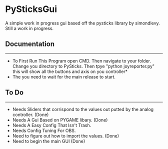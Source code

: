 # PySticksGui


A simple work in progress gui based off the pysticks library by simondlevy. Still a work in progress.


## Documentation
---
* To First Run This Program open CMD. Then navigate to your folder. Change you directory to PySticks. Then tpye "python joyreporter.py" this will show all the buttons and axis on you controller*
* The you need to wait for the main release to start.

## To Do
---
* Needs Sliders that corrispond to the values out putted by the analog controller. (Done)
* Needs A Gui Based on PYGAME libary. (Done)
* Needs A Easy Config That Isn't Trash.
* Needs Config Tuning For OBS.
* Need to figure out how to import the values. (Done)
* Need to begin the main GUI (Done)